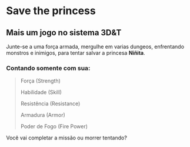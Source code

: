 Save the princess
=================

Mais um jogo no sistema 3D&T
----------------------------

Junte-se a uma força armada, mergulhe em varias dungeos,
enfrentando monstros e inimigos, para tentar salvar a 
princesa **Niñita**.

### Contando somente com sua:

> Força (Strength)
> 
> Habilidade (Skill)
>
> Resistência (Resistance)
>
> Armadura (Armor)
>
> Poder de Fogo (Fire Power)

Você vai completar a missão ou morrer tentando?
